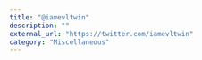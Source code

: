 ```yaml
---
title: "@iamevltwin"
description: ""
external_url: "https://twitter.com/iamevltwin"
category: "Miscellaneous"
---
```

